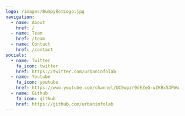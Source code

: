 ```yaml
---
logo: /images/BumpyBotLogo.jpg
navigation:
  - name: About
    href: /
  - name: Team
    href: /team
  - name: Contact
    href: /contact
socials:
  - name: Twitter
    fa_icon: twitter
    href: https://twitter.com/urbaninfolab
  - name: Youtube
    fa_icon: youtube
    href: https://www.youtube.com/channel/UC0wpzr9dEZeG-uZKBxS3PWw
  - name: Github
    fa_icon: github
    href: https://github.com/urbaninfolab
---
```

